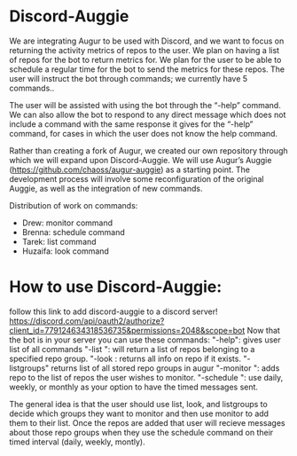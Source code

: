 # Discord-Auggie
We are integrating Augur to be used with Discord, and we want to focus on returning the activity metrics of repos to the user. We plan on having a list of repos for the bot to return metrics for. We plan for the user to be able to schedule a regular time for the bot to send the metrics for these repos. The user will instruct the bot through commands; we currently have 5 commands..   

The user will be assisted with using the bot through the “-help” command. We can also allow the bot to respond to any direct message which does not include a command with the same response it gives for the “-help” command, for cases in which the user does not know the help command.

Rather than creating a fork of Augur, we created our own repository through which we will expand upon Discord-Auggie. We will use Augur’s Auggie (https://github.com/chaoss/augur-auggie) as a starting point. The development process will involve some reconfiguration of the original Auggie, as well as the integration of new commands. 


Distribution of work on commands:
- Drew: monitor command
- Brenna: schedule command
- Tarek: list command
- Huzaifa: look command

# How to use Discord-Auggie: 
follow this link to add discord-auggie to a discord server!
https://discord.com/api/oauth2/authorize?client_id=779124634318536735&permissions=2048&scope=bot
Now that the bot is in your server you can use these commands: 
"-help": gives user list of all commands
"-list <repo group ID>": will return a list of repos belonging to a specified repo group.
"-look <repo ID>: returns all info on repo if it exists.
"-listgroups" returns list of all stored repo groups in augur
"-monitor <repo group ID>": adds repo to the list of repos the user wishes to monitor.
"-schedule <frequency>": use daily, weekly, or monthly as your option to have the timed messages sent. 

The general idea is that the user should use list, look, and listgroups to decide which groups they want to monitor and then use monitor to add them to their list. Once the repos are added that user will recieve messages about those repo groups when they use the schedule command on their timed interval (daily, weekly, montly). 
